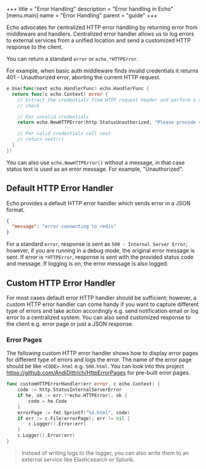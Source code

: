 +++
title = "Error Handling"
description = "Error handling in Echo"
[menu.main]
  name = "Error Handling"
  parent = "guide"
+++

Echo advocates for centralized HTTP error handling by returning error from middleware
and handlers. Centralized error handler allows us to log errors to external services
from a unified location and send a customized HTTP response to the client.

You can return a standard `error` or `echo.*HTTPError`.

For example, when basic auth middleware finds invalid credentials it returns
401 - Unauthorized error, aborting the current HTTP request.

```go
e.Use(func(next echo.HandlerFunc) echo.HandlerFunc {
  return func(c echo.Context) error {
    // Extract the credentials from HTTP request header and perform a security
    // check

    // For invalid credentials
    return echo.NewHTTPError(http.StatusUnauthorized, "Please provide valid credentials")

    // For valid credentials call next
    // return next(c)
  }
})
```

You can also use `echo.NewHTTPError()` without a message, in that case status text is used
as an error message. For example, "Unauthorized".

## Default HTTP Error Handler

Echo provides a default HTTP error handler which sends error in a JSON format.

```json
{
  "message": "error connecting to redis"
}
```

For a standard `error`, response is sent as `500 - Internal Server Error`; however,
if you are running in a debug mode, the original error message is sent. If error
is `*HTTPError`, response is sent with the provided status code and message.
If logging is on, the error message is also logged.

## Custom HTTP Error Handler

For most cases default error HTTP handler should be sufficient; however, a custom HTTP
error handler can come handy if you want to capture different type of errors and
take action accordingly e.g. send notification email or log error to a centralized
system. You can also send customized response to the client e.g. error page or
just a JSON response.

### Error Pages

The following custom HTTP error handler shows how to display error pages for different
type of errors and logs the error. The name of the error page should be like `<CODE>.html` e.g. `500.html`. You can look into this project
https://github.com/AndiDittrich/HttpErrorPages for pre-built error pages.

```go
func customHTTPErrorHandler(err error, c echo.Context) {
	code := http.StatusInternalServerError
	if he, ok := err.(*echo.HTTPError); ok {
		code = he.Code
	}
	errorPage := fmt.Sprintf("%d.html", code)
	if err := c.File(errorPage); err != nil {
		c.Logger().Error(err)
	}
	c.Logger().Error(err)
}
```

> Instead of writing logs to the logger, you can also write them to an external service like Elasticsearch or Splunk.
